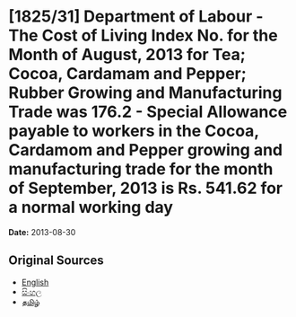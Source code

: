# [1825/31] Department of Labour -The Cost of Living Index No. for the Month of August, 2013 for Tea; Cocoa, Cardamam and Pepper; Rubber Growing and Manufacturing Trade was 176.2 - Special Allowance payable to workers in the Cocoa, Cardamom and Pepper growing and manufacturing trade for the month of September, 2013 is Rs. 541.62 for a normal working day

**Date:** 2013-08-30

## Original Sources

- [English](https://documents.gov.lk/view/extra-gazettes/2013/8/1825-31_E.pdf)
- [සිංහල](https://documents.gov.lk/view/extra-gazettes/2013/8/1825-31_S.pdf)
- [தமிழ்](https://documents.gov.lk/view/extra-gazettes/2013/8/1825-31_T.pdf)
